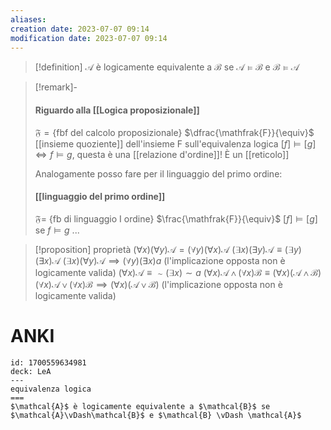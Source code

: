 ```yaml
---
aliases: 
creation date: 2023-07-07 09:14
modification date: 2023-07-07 09:14
---
```


>[!definition]
>$\mathcal{A}$ è logicamente equivalente a $\mathcal{B}$ se $\mathcal{A} \vDash \mathcal{B}$ e $\mathcal{B} \vDash \mathcal{A}$


>[!remark]-
>#### Riguardo alla [[Logica proposizionale]]
>$\mathfrak F = \{ \text{fbf del calcolo proposizionale} \}$
>$\dfrac{\mathfrak{F}}{\equiv}$ [[insieme quoziente]] dell'insieme F sull'equivalenza logica
>$[f] \vDash [g] \iff f \vDash g$, questa è una [[relazione d'ordine]]!
>È un [[reticolo]]
>
>Analogamente posso fare per il linguaggio del primo ordine:
>
>#### [[linguaggio del primo ordine]]
>$\mathfrak{F} =$ {fb di linguaggio I ordine}
>$\frac{\mathfrak{F}}{\equiv}$
>$[f] \vDash [g]$ se $f \vDash g$
>...


>[!proposition] proprietà
>$(\forall x)(\forall y)\mathcal{A}= (\forall y)(\forall x) \mathcal{A}$
>$(\exists x)(\exists y) \mathcal{A} \equiv (\exists y)(\exists x) \mathcal{A}$
>$(\exists x)(\forall y) \mathcal{A} \implies (\forall y)(\exists x)a$ (l'implicazione opposta non è logicamente valida)
>$(\forall x) \mathcal{A} \equiv \sim (\exists x) \sim a$
>$(\forall x) \mathcal{ A} \land (\forall x) \mathcal{B} \equiv (\forall x) (\mathcal{A} \land \mathcal{B})$
>$(\forall x) \mathcal{A} \lor (\forall x) \mathcal{B} \implies (\forall x) (\mathcal{A} \lor \mathcal{B})$ (l'implicazione opposta non è logicamente valida)

# ANKI

```anki
id: 1700559634981
deck: LeA
---
equivalenza logica
===
$\mathcal{A}$ è logicamente equivalente a $\mathcal{B}$ se $\mathcal{A}\vDash\mathcal{B}$ e $\mathcal{B} \vDash \mathcal{A}$
```
